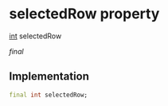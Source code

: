 


# selectedRow property






[int](https://api.flutter.dev/flutter/dart-core/int-class.html) selectedRow
  
_final_






## Implementation

```dart
final int selectedRow;


```







